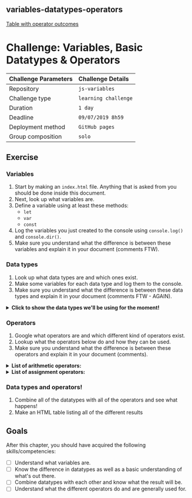 ## variables-datatypes-operators

[Table with operator outcomes](https://benduwe.github.io/learning-JavaScript/1.js-variables/)  
  
# Challenge: Variables, Basic Datatypes & Operators

|Challenge Parameters  |Challenge Details              |
|:---------------------|:------------------------------|
|Repository            |`js-variables`                 |
|Challenge type        |`learning challenge`           |
|Duration              |`1 day`                        |
|Deadline              |`09/07/2019 8h59`              |
|Deployment method     |`GitHub pages`                 |
|Group composition     |`solo`                         |


## Exercise

### Variables

1. Start by making an `index.html` file. Anything that is asked from you should be done inside this document.
1. Next, look up what variables are.
1. Define a variable using at least these methods:
    * `let`
    * `var`
    * `const`
1. Log the variables you just created to the console using `console.log()` and `console.dir()`.
1. Make sure you understand what the difference is between these variables and explain it in your document (comments FTW).

### Data types

1. Look up what data types are and which ones exist.
1. Make some variables for each data type and log them to the console.
1. Make sure you understand what the difference is between these data types and explain it in your document (comments FTW - AGAIN).

<details>
<summary><strong>Click to show the data types we'll be using for the moment!</strong></summary>

* number
* string
* boolean
* array
</details>  



### Operators

1. Google what operators are and which different kind of operators exist.
1. Lookup what the operators below do and how they can be used.
1. Make sure you understand what the difference is between these operators and explain it in your document (comments).

<details>
<summary><strong>List of arithmetic operators: </strong></summary>

* `+`
* `-`
* `*`
* `/`
* `%`
* `++`
* `--`
</details>  

<details>
<summary><strong>List of assignment operators: </strong></summary>

* `+=`
* `-=`
* `*=`
* `/=`
* the rest you can look up online...
</details>  

### Data types and operators!

1. Combine all of the datatypes with all of the operators and see what happens!
1. Make an HTML table listing all of the different results


## Goals

After this chapter, you should have acquired the following skills/competencies:

- [ ] Understand what variables are.
- [ ] Know the difference in datatypes as well as a basic understanding of what's out there.
- [ ] Combine datatypes with each other and know what the result will be.
- [ ] Understand what the different operators do and are generally used for.
